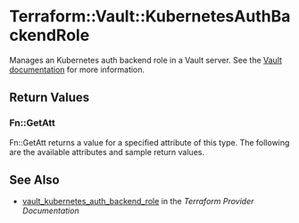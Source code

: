 # Terraform::Vault::KubernetesAuthBackendRole

Manages an Kubernetes auth backend role in a Vault server. See the [Vault
documentation](https://www.vaultproject.io/docs/auth/kubernetes.html) for more
information.

## Return Values

### Fn::GetAtt

Fn::GetAtt returns a value for a specified attribute of this type. The following are the available attributes and sample return values.

## See Also

* [vault_kubernetes_auth_backend_role](https://www.terraform.io/docs/providers/vault/r/kubernetes_auth_backend_role.html) in the _Terraform Provider Documentation_